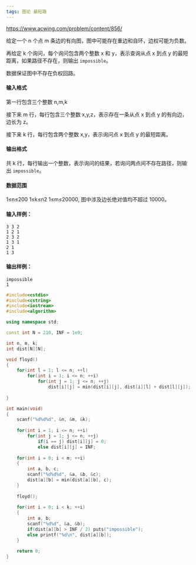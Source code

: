 ```yaml
---
tags: 图论 最短路
---
```




https://www.acwing.com/problem/content/856/



给定一个 n 个点 m 条边的有向图，图中可能存在重边和自环，边权可能为负数。

再给定 k 个询问，每个询问包含两个整数 x 和 y，表示查询从点 x 到点 y 的最短距离，如果路径不存在，则输出 `impossible`。

数据保证图中不存在负权回路。

#### 输入格式

第一行包含三个整数 n,m,k

接下来 m 行，每行包含三个整数 x,y,z，表示存在一条从点 x 到点 y 的有向边，边长为 z。

接下来 k 行，每行包含两个整数 x,y，表示询问点 x 到点 y 的最短距离。

#### 输出格式

共 k 行，每行输出一个整数，表示询问的结果，若询问两点间不存在路径，则输出 `impossible`。

#### 数据范围

1≤n≤200
1≤k≤n2
1≤m≤20000,
图中涉及边长绝对值均不超过 10000。

#### 输入样例：

```
3 3 2
1 2 1
2 3 2
1 3 1
2 1
1 3
```

#### 输出样例：

```
impossible
1
```



```cpp
#include<cstdio>
#include<cstring>
#include<iostream>
#include<algorithm>

using namespace std;

const int N = 210, INF = 1e9;

int n, m, k;
int dist[N][N];

void floyd()
{
    for(int l = 1; l <= n; ++l)
        for(int i = 1; i <= n; ++i)
            for(int j = 1; j <= n; ++j)
                dist[i][j] = min(dist[i][j], dist[i][l] + dist[l][j]);
    
}

int main(void)
{
    scanf("%d%d%d", &n, &m, &k);
    
    for(int i = 1; i <= n; ++i)
        for(int j = 1; j <= n; ++j)
            if(i == j) dist[i][j] = 0;
            else dist[i][j] = INF;
    
    for(int i = 0; i < m; ++i)
    {
        int a, b, c;
        scanf("%d%d%d", &a, &b, &c);
        dist[a][b] = min(dist[a][b], c);
    }
    
    floyd();
    
    for(int i = 0; i < k; ++i)
    {
        int a, b;
        scanf("%d%d", &a, &b);
        if(dist[a][b] > INF / 2) puts("impossible");
        else printf("%d\n", dist[a][b]);
    }
    
    return 0;
}
```

